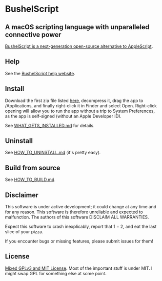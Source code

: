 # BushelScript

## A macOS scripting language with unparalleled connective power

[BushelScript is a next-generation open-source alternative to AppleScript](https://bushelscript.github.io/about/).

## Help

See the [BushelScript help website](https://bushelscript.github.io/help/).

## Install

Download the first zip file listed [here](https://github.com/BushelScript/BushelScript/releases/latest), decompress it, drag the app to /Applications, and finally right-click it in Finder and select Open. Right-click opening will allow you to run the app without a trip to System Preferences, as the app is self-signed (without an Apple Developer ID).

See [WHAT_GETS_INSTALLED.md](WHAT_GETS_INSTALLED.md) for details.

## Uninstall

See [HOW_TO_UNINSTALL.md](HOW_TO_UNINSTALL.md) (it's pretty easy).

## Build from source

See [HOW_TO_BUILD.md](HOW_TO_BUILD.md).

## Disclaimer

This software is under active development; it could change at any time and for any reason. This software is therefore unreliable and expected to malfunction. The authors of this software DISCLAIM ALL WARRANTIES.

Expect this software to crash inexplicably, report that 1 = 2, and eat the last slice of your pizza.

If you encounter bugs or missing features, please submit issues for them!

## License

[Mixed GPLv3 and MIT License](LICENSE.txt). Most of the important stuff is under MIT. I might swap GPL for something else at some point.
